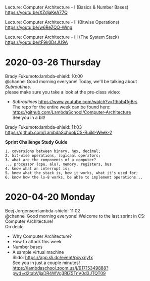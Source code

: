 

Lecture: Computer Architecture - I (Basics & Number Bases)   
https://youtu.be/XZdjaKeA77Q   

Lecture: Computer Architecture - II (Bitwise Operations)    
https://youtu.be/w6ReZQQ-Wmg   

Lecture: Computer Architecture - III (The System Stack)    
https://youtu.be/tF9k0DsJU9A    


# 2020-03-26 Thursday   

Brady Fukumoto:lambda-shield:  10:00   
@channel Good morning everyone!  Today, we'll be talking about *Subroutines*.   
please make sure you take a look at the pre-class video:  
- *Subroutines* https://www.youtube.com/watch?v=1thob4fgBrs   
The repo for the entire week can be found here:   
https://github.com/LambdaSchool/Computer-Architecture  
See you in a bit!  


Brady Fukumoto:lambda-shield:  11:03    
https://github.com/LambdaSchool/CS-Build-Week-2   


**Sprint Challenge Study Guide**    
``` 
1. coversions between binary, hex, decimal;   
2. bit-wise operations, logicaal operators;   
3. what are the components of a computer?   
... processor (cpu, alu), memory, registers, bus   
4. know what an interrupt is;   
5. know what the stack is, how it works, what it's used for;   
6. know how the ls-8 works, be able to implement operations...   
```

# 2020-04-20 Monday

Beej Jorgensen:lambda-shield:  11:02   
@channel Good morning everyone! Welcome to the last sprint in CS: Computer Architecture!   
On deck:   
* Why Computer Architecture?   
* How to attack this week   
* Number bases   
* A sample virtual machine   
Slido: https://app.sli.do/event/pxvxnyfx   
See you in just a couple minutes!     
https://lambdaschool.zoom.us/j/91715349888?pwd=d2tabVljaDR4WVg3RlZ5TnV0d3JTQT09    



